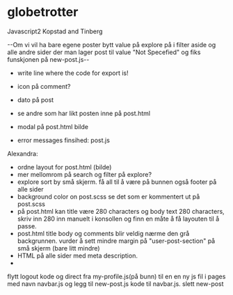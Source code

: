 # globetrotter
Javascript2 Kopstad and Tinberg

--Om vi vil ha bare egene poster bytt value på explore på i filter aside og alle andre sider der man lager post til value "Not Specefied" og fiks funskjonen på new-post.js--

- write line where the code for export is! 
- icon på comment?
- dato på post 
- se andre som har likt posten inne på post.html
- modal på post.html bilde

- error messages finsihed: post.js



Alexandra: 
- ordne layout for post.html (bilde)
- mer mellomrom på search og filter på explore?
- explore sort by små skjerm. få all til å være på bunnen også footer på alle sider
- background color on post.scss se det som er kommentert ut på post.scss
- på post.html kan title være 280 characters og body text 280 characters, skriv inn 280 inn manuelt i konsollen og finn en måte å få layouten til å passe. 
- post.html title body og comments blir veldig nærme den grå backgrunnen. vurder å sett mindre margin på "user-post-section" på små skjerm (bare litt mindre)
- HTML på alle sider med meta description.
- 

 flytt logout kode og direct fra my-profile.js(på bunn) til en en ny js fil i pages med navn navbar.js og legg til new-post.js kode til navbar.js. slett new-post